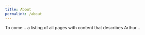 ```yaml
---
title: About
permalink: /about
---
```


To come... a listing of all pages with content that describes Arthur...

